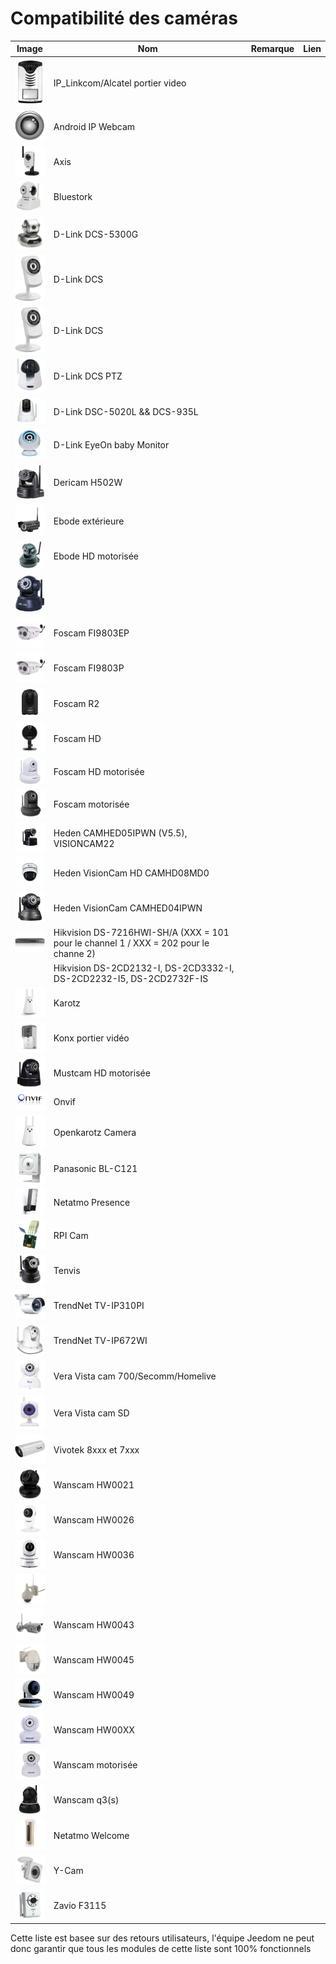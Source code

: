 # Compatibilité des caméras

|Image|Nom|Remarque|Lien|
|---|---|---|---|
|<img src="../../fr_FR/camera/images/alcatel.portiervideo.jpg" width="60" />|IP_Linkcom/Alcatel portier video|||
|<img src="../../fr_FR/camera/images/android.ipwebcam.jpg" width="60" />|Android IP Webcam|||
|<img src="../../fr_FR/camera/images/axis.207w.jpg" width="60" />|Axis|||
|<img src="../../fr_FR/camera/images/bluestork.cam.jpg" width="60" />|Bluestork|||
|<img src="../../fr_FR/camera/images/d-link.dcs-5300g.jpg" width="60" />|D-Link DCS-5300G|||
|<img src="../../fr_FR/camera/images/d-link.dcs-932l.jpg" width="60" />|D-Link DCS|||
|<img src="../../fr_FR/camera/images/d-link.dcs-no-ptz.jpg" width="60" />|D-Link DCS|||
|<img src="../../fr_FR/camera/images/d-link.dcs-ptz.jpg" width="60" />|D-Link DCS PTZ|||
|<img src="../../fr_FR/camera/images/d-link.dsc-5020l.jpg" width="60" />|D-Link DSC-5020L && DCS-935L|||
|<img src="../../fr_FR/camera/images/d-link.eyeOnbabyMonitor.jpg" width="60" />|D-Link EyeOn baby Monitor|||
|<img src="../../fr_FR/camera/images/dericam.h502w.jpg" width="60" />|Dericam H502W|||
|<img src="../../fr_FR/camera/images/ebode.ext.jpg" width="60" />|Ebode extérieure|||
|<img src="../../fr_FR/camera/images/ebode.mot.hd.jpg" width="60" />|Ebode HD motorisée|||
|<img src="../../fr_FR/camera/images/ebode.mot.jpg" width="60" />||||
|<img src="../../fr_FR/camera/images/foscam.FI9803EP.jpg" width="60" />|Foscam FI9803EP|||
|<img src="../../fr_FR/camera/images/foscam.FI9803P.jpg" width="60" />|Foscam FI9803P|||
|<img src="../../fr_FR/camera/images/foscam.R2.jpg" width="60" />|Foscam R2|||
|<img src="../../fr_FR/camera/images/foscam.hd.jpg" width="60" />|Foscam HD|||
|<img src="../../fr_FR/camera/images/foscam.mot.hd.jpg" width="60" />|Foscam HD motorisée|||
|<img src="../../fr_FR/camera/images/foscam.mot.jpg" width="60" />|Foscam motorisée|||
|<img src="../../fr_FR/camera/images/hedden.calhed05ipwm.jpg" width="60" />|Heden CAMHED05IPWN (V5.5), VISIONCAM22|||
|<img src="../../fr_FR/camera/images/heden.camhd08mdo.jpg" width="60" />|Heden VisionCam HD CAMHD08MD0|||
|<img src="../../fr_FR/camera/images/heden.camhed04ipwn.jpg" width="60" />|Heden VisionCam CAMHED04IPWN|||
|<img src="../../fr_FR/camera/images/hikvision.DS-7216HWI-SH-A.jpg" width="60" />|Hikvision DS-7216HWI-SH/A (XXX = 101 pour le channel 1 / XXX = 202 pour le channe 2)|||
||Hikvision DS-2CD2132-I, DS-2CD3332-I, DS-2CD2232-I5, DS-2CD2732F-IS|||
|<img src="../../fr_FR/camera/images/karotz.jpg" width="60" />|Karotz|||
|<img src="../../fr_FR/camera/images/konx.portier.jpg" width="60" />|Konx portier vidéo|||
|<img src="../../fr_FR/camera/images/mustcam.mot.hd.jpg" width="60" />|Mustcam HD motorisée|||
|<img src="../../fr_FR/camera/images/onvif.jpg" width="60" />|Onvif|||
|<img src="../../fr_FR/camera/images/openkarotz.cam.jpg" width="60" />|Openkarotz Camera|||
|<img src="../../fr_FR/camera/images/panasonic.bl-c121.jpg" width="60" />|Panasonic BL-C121|||
|<img src="../../fr_FR/camera/images/presence.jpg" width="60" />|Netatmo Presence|||
|<img src="../../fr_FR/camera/images/rpi.cam.jpg" width="60" />|RPI Cam|||
|<img src="../../fr_FR/camera/images/tenvis.jpg" width="60" />|Tenvis|||
|<img src="../../fr_FR/camera/images/trendnet.tvip310pi.jpg" width="60" />|TrendNet TV-IP310PI|||
|<img src="../../fr_FR/camera/images/trendnet.tvip672wi.jpg" width="60" />|TrendNet TV-IP672WI|||
|<img src="../../fr_FR/camera/images/vistacam.700.jpg" width="60" />|Vera Vista cam 700/Secomm/Homelive|||
|<img src="../../fr_FR/camera/images/vistacam.sd.jpg" width="60" />|Vera Vista cam SD|||
|<img src="../../fr_FR/camera/images/vivotek.7xxx-8xxx.jpg" width="60" />|Vivotek 8xxx et 7xxx|||
|<img src="../../fr_FR/camera/images/wanscam.hw0021.jpg" width="60" />|Wanscam HW0021|||
|<img src="../../fr_FR/camera/images/wanscam.hw0026.jpg" width="60" />|Wanscam HW0026|||
|<img src="../../fr_FR/camera/images/wanscam.hw0036.jpg" width="60" />|Wanscam HW0036|||
|<img src="../../fr_FR/camera/images/wanscam.hw0038.jpg" width="60" />||||
|<img src="../../fr_FR/camera/images/wanscam.hw0043.jpg" width="60" />|Wanscam HW0043|||
|<img src="../../fr_FR/camera/images/wanscam.hw0045.jpg" width="60" />|Wanscam HW0045|||
|<img src="../../fr_FR/camera/images/wanscam.hw0049.jpg" width="60" />|Wanscam HW0049|||
|<img src="../../fr_FR/camera/images/wanscam.hw00XX.jpg" width="60" />|Wanscam HW00XX|||
|<img src="../../fr_FR/camera/images/wanscam.jw0008.jpg" width="60" />|Wanscam motorisée|||
|<img src="../../fr_FR/camera/images/wanscam.q3.jpg" width="60" />|Wanscam q3(s)|||
|<img src="../../fr_FR/camera/images/welcome.jpg" width="60" />|Netatmo Welcome|||
|<img src="../../fr_FR/camera/images/ycam.cam.jpg" width="60" />|Y-Cam|||
|<img src="../../fr_FR/camera/images/zavio.f3115.jpg" width="60" />|Zavio F3115|||


Cette liste est basee sur des retours utilisateurs, l\'équipe Jeedom ne peut donc garantir que tous les modules de cette liste sont 100% fonctionnels
